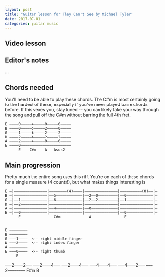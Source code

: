 ```yaml
---
layout: post
title: "Guitar lesson for They Can't See by Michael Tyler"
date: 2017-07-01
categories: guitar music
---
```


## Video lesson

<!-- <iframe width="560" height="315" src="https://www.youtube.com/embed/jROWArwvnnI" frameborder="0" allowfullscreen></iframe> -->

## Editor's notes

...

## Chords needed

You'll need to be able to play these chords. The C#m is most certainly going to the hardest of these, especially if you've never played barre chords before. If this vexes you, stay tuned -- you can likely fake your way through the song and pull off the C#m without barring the full 4th fret.

    E ––––0–––––4–––––0–––––0–––––
    B ––––0–––––5–––––2–––––0–––––
    G ––––1–––––6–––––2–––––2–––––
    D ––––2–––––6–––––2–––––2–––––
    A ––––2–––––4–––––0–––––0–––––
    E ––––0–––––––––––––––––––––––
          E    C#m    A   Asus2      

## Main progression

Pretty much the entire song uses this riff. You're on each of these chords for a single measure (4 counts!), but what makes things interesting is

    E –|–––––––––––––––|––––––––(4)––––|–––––––––––––––|––––––––––(0)––|–
    B –|–––––––––––––––|––5––––––––––––|––2––0–––––––––|––0––––––––––––|–
    G –|––1––––––––––––|––6––––––––––––|––2––2–––––––––|––1––––––––––––|–
    D –|––2––––––––––––|–––––––––––––––|–––––––––––––––|–––––––––––––––|–
    A –|–––––––––––––––|––4––––––––––––|––0––––––––––––|–––––––––––––––|–
    E –|––0––––––––––––|–––––––––––––––|–––––––––––––––|––0––––––––––––|–
          E               C#m             A               E


    E ––––––––
    B ––––––––
    G –––1––––  <-- right middle finger
    D –––2––––  <-- right index finger
    A ––––––––
    E –––0––––  <-- right thumb
         E            




–––2––––2–––
–––2––––4–––
–––2––––4–––
–––4––––4–––
–––4––––2–––
–––2––––––––
  F#m   B   
